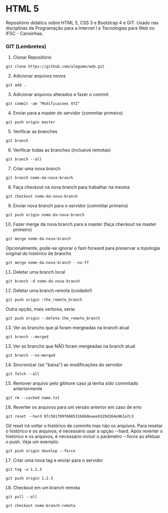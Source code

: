 # HTML 5
Repositório didático sobre HTML 5, CSS 3 e Bootstrap 4 e GIT. Usado nas disciplinas de Programação para a Internet I e Tecnologias para Web no IFSC - Canoinhas.


### GIT (Lembretes)

1) Clonar Repositório

`git clone https://github.com/alegume/web.git`

2) Adicionar arquivos novos

`git add .`

3) Adicionar arquivos alterados e fazer o commit

`git commit -am "Modificacoes XYZ"`

4) Enviar para a master do servidor (commitar primeiro)

`git push origin master`

5) Verificar as branches

`git branch`

6) Verificar todas as branches (inclusive remotas)

`git branch --all`

7) Criar uma nova branch

`git branch nome-da-nova-branch`

8) Faça checkout na nova branch para trabalhar na mesma

`git checkout nome-da-nova-branch`

9) Enviar nova branch para o servidor (commitar primeiro)

`git push origin nome-da-nova-branch`

10) Fazer merge da nova branch para a master (faça checkout na master primeiro)

`git merge nome-da-nova-branch`

Opcionalmente, pode-se ignorar o fast-forward para preservar a topologia original do histórico de branchs

`git merge nome-da-nova-branch --no-ff`

11) Deletar uma branch local

`git branch -d nome-da-nova-branch`

12) Deletar uma branch remota (cuidado!)

`git push origin :the_remote_branch`

Outra opção, mais verbosa, seria:

`git push origin --delete the_remote_branch`

13) Ver as branchs que já foram mergeadas na branch atual

`git branch --merged`

13) Ver as branchs que NÃO foram mergeadas na branch atual

`git branch --no-merged`

14) Sincronizar (só "baixa") as modificações do servidor

`git fetch --all`

15) Remover arquivo pelo gitinore caso já tenha sido commitado anteriormente

`git rm --cached name.txt`

16) Reverter os arquivos para um versão anterior em caso de erro

`git reset --hard 87c581f09f680531b6b0eaee9329d364e961a7c3`

Git reset irá voltar o histórico de commits mas não os arquivos. Para resetar o histórico e os arquivos, é necessário usar a opção --hard. Após reverter o histórico e os arquivos, é necessário incluir o parâmetro --force ao efetuar o push. Veja um exemplo:

`git push origin develop --force`

17) Criar uma nova tag e enviar para o servidor

`git tag -a 1.2.3`

`git push origin 1.2.3`

18) Checkout em um branch remota

`git pull --all`

`git checkout nome-branch-remota`
